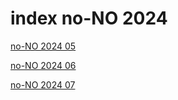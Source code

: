 # index no-NO 2024

<a href="./05">no-NO 2024 05</a>

<a href="./06">no-NO 2024 06</a>

<a href="./07">no-NO 2024 07</a>
